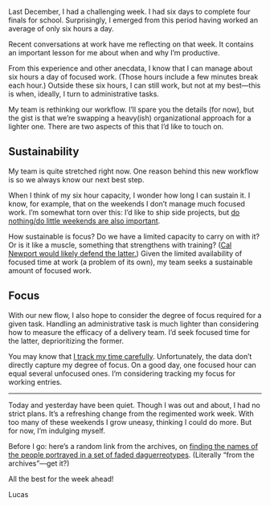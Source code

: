Last December, I had a challenging week. I had six days to complete four finals for school. Surprisingly, I emerged from this period having worked an average of only six hours a day.

Recent conversations at work have me reflecting on that week. It contains an important lesson for me about when and why I’m productive.

From this experience and other anecdata, I know that I can manage about six hours a day of focused work. (Those hours include a few minutes break each hour.) Outside these six hours, I can still work, but not at my best—this is when, ideally, I turn to administrative tasks.

My team is rethinking our workflow. I’ll spare you the details (for now), but the gist is that we’re swapping a heavy(ish) organizational approach for a lighter one. There are two aspects of this that I’d like to touch on.

## Sustainability

My team is quite stretched right now. One reason behind this new workflow is so we always know our next best step.

When I think of my six hour capacity, I wonder how long I can sustain it. I know, for example, that on the weekends I don’t manage much focused work. I’m somewhat torn over this: I’d like to ship side projects, but [do nothing/do little weekends are also important](https://www.theguardian.com/lifeandstyle/2017/may/06/who-killed-the-weekend).

How sustainable is focus? Do we have a limited capacity to carry on with it? Or is it like a muscle, something that strengthens with training? ([Cal Newport would likely defend the latter.](http://www.calnewport.com/books/deep-work/)) Given the limited availability of focused time at work (a problem of its own), my team seeks a sustainable amount of focused work.

## Focus

With our new flow, I also hope to consider the degree of focus required for a given task. Handling an administrative task is much lighter than considering how to measure the efficacy of a delivery team. I’d seek focused time for the latter, deprioritizing the former.

You may know that [I track my time carefully](https://lucascherkewski.com/hit-and-miss/33-keep-going/). Unfortunately, the data don’t directly capture my degree of focus. On a good day, one focused hour can equal several unfocused ones. I’m considering tracking my focus for working entries.

---

Today and yesterday have been quiet. Though I was out and about, I had no strict plans. It’s a refreshing change from the regimented work week. With too many of these weekends I grow uneasy, thinking I could do more. But for now, I’m indulging myself.

Before I go: here’s a random link from the archives, on [finding the names of the people portrayed in a set of faded daguerreotypes](https://consecratedeminence.wordpress.com/2018/03/23/sacrifice-your-darlings/). (Literally “from the archives”—get it?)

All the best for the week ahead!

Lucas